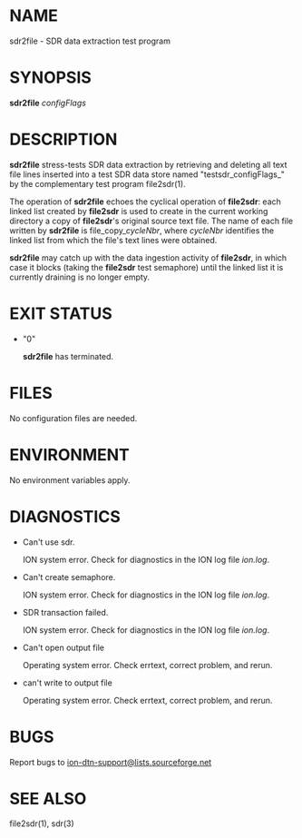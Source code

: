 # NAME

sdr2file - SDR data extraction test program

# SYNOPSIS

**sdr2file** _configFlags_

# DESCRIPTION

**sdr2file** stress-tests SDR data extraction by retrieving and deleting
all text file lines inserted into a test SDR data store named
"testsdr_configFlags_" by the complementary test program file2sdr(1).

The operation of **sdr2file** echoes the cyclical operation of **file2sdr**:
each linked list created by **file2sdr** is used to create in the current
working directory a copy of **file2sdr**'s original source text file.
The name of each file written by **sdr2file** is file\_copy\__cycleNbr_,
where _cycleNbr_ identifies the linked list from which the file's text
lines were obtained.

**sdr2file** may catch up with the data ingestion activity of **file2sdr**,
in which case it blocks (taking the **file2sdr** test semaphore) until
the linked list it is currently draining is no longer empty.

# EXIT STATUS

- "0"

    **sdr2file** has terminated.

# FILES

No configuration files are needed.

# ENVIRONMENT

No environment variables apply.

# DIAGNOSTICS

- Can't use sdr.

    ION system error.  Check for diagnostics in the ION log file _ion.log_.

- Can't create semaphore.

    ION system error.  Check for diagnostics in the ION log file _ion.log_.

- SDR transaction failed.

    ION system error.  Check for diagnostics in the ION log file _ion.log_.

- Can't open output file

    Operating system error.  Check errtext, correct problem, and rerun.

- can't write to output file

    Operating system error.  Check errtext, correct problem, and rerun.

# BUGS

Report bugs to <ion-dtn-support@lists.sourceforge.net>

# SEE ALSO

file2sdr(1), sdr(3)
